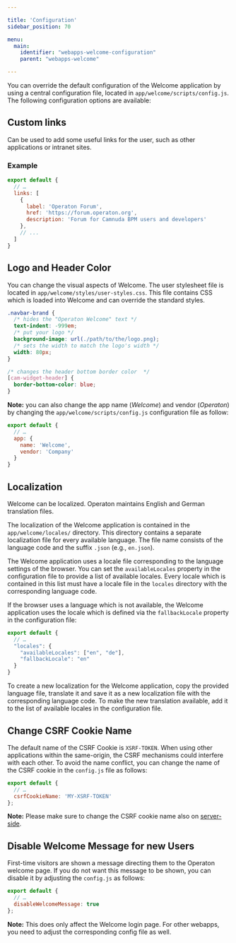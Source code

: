 ```yaml
---

title: 'Configuration'
sidebar_position: 70

menu:
  main:
    identifier: "webapps-welcome-configuration"
    parent: "webapps-welcome"

---
```



You can override the default configuration of the Welcome application by using a central configuration file,
located in `app/welcome/scripts/config.js`. The following configuration options are
available:

## Custom links

Can be used to add some useful links for the user, such as other applications or intranet sites.


### Example

```javascript
export default {
  // …
  links: [
    {
      label: 'Operaton Forum',
      href: 'https://forum.operaton.org',
      description: 'Forum for Camnuda BPM users and developers'
    },
    // ...
  ]
}
```

## Logo and Header Color

You can change the visual aspects of Welcome. The user stylesheet file is located in
`app/welcome/styles/user-styles.css`. This file contains CSS which is loaded into Welcome
and can override the standard styles.

```css
.navbar-brand {
  /* hides the "Operaton Welcome" text */
  text-indent: -999em;
  /* put your logo */
  background-image: url(./path/to/the/logo.png);
  /* sets the width to match the logo's width */
  width: 80px;
}

/* changes the header bottom border color  */
[cam-widget-header] {
  border-bottom-color: blue;
}
```

**Note:** you can also change the app name (*Welcome*) and vendor (*Operaton*)
by changing the `app/welcome/scripts/config.js` configuration file as follow:

```js
export default {
  // …
  app: {
    name: 'Welcome',
    vendor: 'Company'
  }
}
```

## Localization

Welcome can be localized. Operaton maintains English and German translation files.

The localization of the Welcome application is contained in the `app/welcome/locales/` directory. This
directory contains a separate localization file for every available language. The file name
consists of the language code and the suffix `.json` (e.g., `en.json`).

The Welcome application uses a locale file corresponding to the language settings of the browser. You can
set the `availableLocales` property in the configuration file to provide a list of available
locales. Every locale which is contained in this list must have a locale file in the `locales`
directory with the corresponding language code.

If the browser uses a language which is not available, the Welcome application uses the locale which is
defined via the `fallbackLocale` property in the configuration file:

```javascript
export default {
  // …
  "locales": {
    "availableLocales": ["en", "de"],
    "fallbackLocale": "en"
  }
}
```

To create a new localization for the Welcome application, copy the provided language file, translate it and
save it as a new localization file with the corresponding language code. To make the new translation
available, add it to the list of available locales in the configuration file.

## Change CSRF Cookie Name

The default name of the CSRF Cookie is `XSRF-TOKEN`. When using other applications within the
same-origin, the CSRF mechanisms could interfere with each other. To avoid the name conflict, you
can change the name of the CSRF cookie in the `config.js` file as follows:
```javascript
export default {
  // …
  csrfCookieName: 'MY-XSRF-TOKEN'
};
```

**Note:** Please make sure to change the CSRF cookie name also on [server-side](../shared-options/csrf-prevention.md#cookie-name).

## Disable Welcome Message for new Users

First-time visitors are shown a message directing them to the Operaton welcome page. If you do
not want this message to be shown, you can disable it by adjusting the `config.js` as follows:
```javascript
export default {
  // …
  disableWelcomeMessage: true
};
```

**Note:** This does only affect the Welcome login page. For other webapps, you need to adjust the corresponding config file as well.
